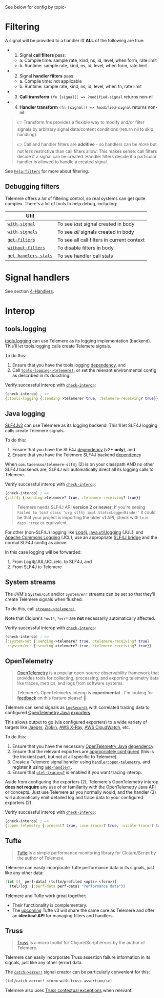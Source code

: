 See below for config by topic-

# Filtering

A signal will be provided to a handler iff **ALL** of the following are true:

- 1. Signal **call filters** pass:
	- a. Compile time: sample rate, kind, ns, id, level, when form, rate limit
	- b. Runtime: sample rate, kind, ns, id, level, when form, rate limit
	  
- 2. Signal **handler filters** pass:
	- a. Compile time: not applicable
	- b. Runtime: sample rate, kind, ns, id, level, when fn, rate limit
	  
- 3. **Call transform** `(fn [signal]) => ?modified-signal` returns non-nil
- 4. **Handler transform** `(fn [signal]) => ?modified-signal` returns non-nil

> 👉 Transform fns provides a flexible way to modify and/or filter signals by arbitrary signal data/content conditions (return nil to skip handling).

> 👉 Call and handler filters are **additive** - so handlers can be *more* but not *less* restrictive than call filters allow. This makes sense: call filters decide if a signal can be created. Handler filters decide if a particular handler is allowed to handle a created signal.

See [`help:filters`](https://cljdoc.org/d/com.taoensso/telemere/CURRENT/api/taoensso.telemere#help:filters) for more about filtering.

## Debugging filters

Telemere offers a *lot* of filtering control, so real systems can get quite complex. There's a lot of tools to help debug, including:

| Util                                                                                                                |                                            |
| ------------------------------------------------------------------------------------------------------------------- | ------------------------------------------ |
| [`with-signal`](https://cljdoc.org/d/com.taoensso/telemere/CURRENT/api/taoensso.telemere#with-signal)               | To see *last* signal created in body       |
| [`with-signals`](https://cljdoc.org/d/com.taoensso/telemere/CURRENT/api/taoensso.telemere#with-signals)             | To see *all* signals created in body       |
| [`get-filters`](https://cljdoc.org/d/com.taoensso/telemere/CURRENT/api/taoensso.telemere#get-filters)               | To see all call filters in current context |
| [`without-filters`](https://cljdoc.org/d/com.taoensso/telemere/CURRENT/api/taoensso.telemere#without-filters)       | To disable filters in body                 |
| [`get-handlers-stats`](https://cljdoc.org/d/com.taoensso/telemere/CURRENT/api/taoensso.telemere#get-handlers-stats) | To see handler call stats                  |

# Signal handlers

See section [4-Handlers](./4-Handlers).

# Interop

## tools.logging

[tools.logging](https://github.com/clojure/tools.logging) can use Telemere as its logging implementation (backend). This'll let tools.logging calls create Telemere signals.

To do this:

1. Ensure that you have the tools.logging [dependency](https://mvnrepository.com/artifact/org.clojure/tools.logging), and
2. Call [`tools-logging->telemere!`](https://cljdoc.org/d/com.taoensso/telemere/CURRENT/api/taoensso.telemere.tools-logging#tools-logging-%3Etelemere!), or set the relevant environmental config as described in its docstring.

Verify successful interop with [`check-interop`](https://cljdoc.org/d/com.taoensso/telemere/CURRENT/api/taoensso.telemere#check-interop):

```clojure
(check-interop) ; =>
{:tools-logging {:sending->telemere? true, :telemere-receiving? true}}
```

## Java logging

[SLF4Jv2](https://www.slf4j.org/) can use Telemere as its logging backend. This'll let SLF4J logging calls create Telemere signals.

To do this:

1. Ensure that you have the SLF4J [dependency](https://mvnrepository.com/artifact/org.slf4j/slf4j-api) (v2+ **only**), and
2. Ensure that you have the Telemere SLF4J backend [dependency](https://clojars.org/com.taoensso/telemere-slf4j)

When `com.taoensso/telemere-slf4j` (2) is on your classpath AND no other SLF4J backends are, SLF4J will automatically direct all its logging calls to Telemere.

Verify successful interop with [`check-interop`](https://cljdoc.org/d/com.taoensso/telemere/CURRENT/api/taoensso.telemere#check-interop):

```clojure
(check-interop) ; =>
{:slf4j {:sending->telemere? true, :telemere-receiving? true}}
```

> Telemere needs SLF4J API **version 2 or newer**. If you're seeing `Failed to load class "org.slf4j.impl.StaticLoggerBinder"` it could be that your project is importing the older v1 API, check with `lein deps :tree` or equivalent.

For other (non-SLF4J) logging like [Log4j](https://logging.apache.org/log4j/2.x/), [java.util.logging](https://docs.oracle.com/javase/8/docs/api/java/util/logging/package-summary.html) (JUL), and [Apache Commons Logging](https://commons.apache.org/proper/commons-logging/) (JCL), use an appropriate [SLF4J bridge](https://www.slf4j.org/legacy.html) and the normal SLF4J config as above.

In this case logging will be forwarded:

1. From Log4j/JUL/JCL/etc. to SLF4J, and
2. From SLF4J to Telemere

## System streams

The JVM's `System/out` and/or `System/err` streams can be set so that they'll create Telemere signals when flushed.

To do this, call [`streams->telemere!`](https://cljdoc.org/d/com.taoensso/telemere/CURRENT/api/taoensso.telemere#streams-%3Etelemere!).

Note that Clojure's `*out*`, `*err*` are **not** necessarily automatically affected.

Verify successful interop with [`check-interop`](https://cljdoc.org/d/com.taoensso/telemere/CURRENT/api/taoensso.telemere#check-interop):

```clojure
(check-interop) ; =>
{:system/out {:sending->telemere? true, :telemere-receiving? true}
 :system/err {:sending->telemere? true, :telemere-receiving? true}}
```

## OpenTelemetry

> [OpenTelemetry](https://opentelemetry.io/) is a popular open-source observability framework that provides tools for collecting, processing, and exporting telemetry data like traces, metrics, and logs from software systems.
> 
> Telemere's OpenTelemetry interop is **experimental** - I'm looking for [feedback](https://www.taoensso.com/telemere/slack) on this feature please! 🙏

Telemere can send signals as [`LogRecords`](https://opentelemetry.io/docs/specs/otel/logs/data-model/) with correlated tracing data to configured [OpenTelemetry Java](https://github.com/open-telemetry/opentelemetry-java) [exporters](https://opentelemetry.io/docs/languages/java/exporters/).

This allows output to go (via configured exporters) to a wide variety of targets like [Jaeger](https://www.jaegertracing.io/), [Zipkin](https://zipkin.io/), [AWS X-Ray](https://aws.amazon.com/xray/), [AWS CloudWatch](https://aws.amazon.com/cloudwatch/), etc.

To do this:

1. Ensure that you have the necessary [OpenTelemetry Java](https://github.com/open-telemetry/opentelemetry-java) [dependency](https://mvnrepository.com/artifact/io.opentelemetry/opentelemetry-api).
2. Ensure that the relevant exporters are [appropriately configured](https://opentelemetry.io/docs/languages/java/configuration/) (this is the trickiest part, but not at all specific to Telemere).
3. Create a Telemere signal handler using [`handler:open-telemetry`](https://cljdoc.org/d/com.taoensso/telemere/CURRENT/api/taoensso.telemere.open-telemetry#handler:open-telemetry), and register it using [`add-handler!`](https://cljdoc.org/d/com.taoensso/telemere/CURRENT/api/taoensso.telemere#add-handler!).
4. Ensure that [`otel-tracing?`](https://cljdoc.org/d/com.taoensso/telemere/CURRENT/api/taoensso.telemere#otel-tracing?) is enabled if you want tracing interop.

Aside from configuring the exporters (2), Telemere's OpenTelemetry interop **does not require** any use of or familiarity with the OpenTelemetry Java API or concepts. Just use Telemere as you normally would, and the handler (3) will automatically emit detailed log and trace data to your configured exporters (2).

Verify successful interop with [`check-interop`](https://cljdoc.org/d/com.taoensso/telemere/CURRENT/api/taoensso.telemere#check-interop):

```clojure
(check-interop) ; =>
{:open-telemetry {:present? true, :use-tracer? true, :viable-tracer? true}}
```

## Tufte

> [Tufte](https://www.taoensso.com/tufte) is a simple performance monitoring library for Clojure/Script by the author of Telemere.

Telemere can easily incorporate Tufte performance data in its signals, just like any other data:

```clojure
(let [[_ perf-data] (tufte/profiled <opts> <form>)]
  (tel/log! {:perf-data perf-data} "Performance data"))
```

Telemere and Tufte work great together:

- Their functionality is complementary.
- The [upcoming](https://www.taoensso.com/roadmap) Tufte v3 will share the same core as Telemere and offer an **identical API** for managing filters and handlers.

## Truss

> [Truss](https://www.taoensso.com/truss) is a micro toolkit for Clojure/Script errors by the author of Telemere.

Telemere can easily incorporate Truss assertion failure information in its signals, just like any other (error) data.

The [`catch->error!`](https://cljdoc.org/d/com.taoensso/telemere/CURRENT/api/taoensso.telemere#catch-%3Eerror!) signal creator can be particularly convenient for this:

```clojure
(tel/catch->error! <form-with-truss-assertion/s>)
```

Telemere also uses [Truss contextual exceptions](https://cljdoc.org/d/com.taoensso/truss/CURRENT/api/taoensso.truss#ex-info) when relevant.